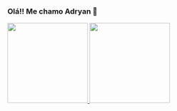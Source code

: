 ### Olá!! Me chamo Adryan 👋

<div>
  <a href="https://github.com/adryanps11">
  <img height="180em" src="https://github-readme-stats.vercel.app/api?username=adryanps11&show_icons=true&theme=dracula&include_all_commits=true&count_private=true"/>
  <img height="180em" src="https://github-readme-stats.vercel.app/api/top-langs/?username=adryanps11&layout=compact&langs_count=7&theme=dracula"/>
</div>

